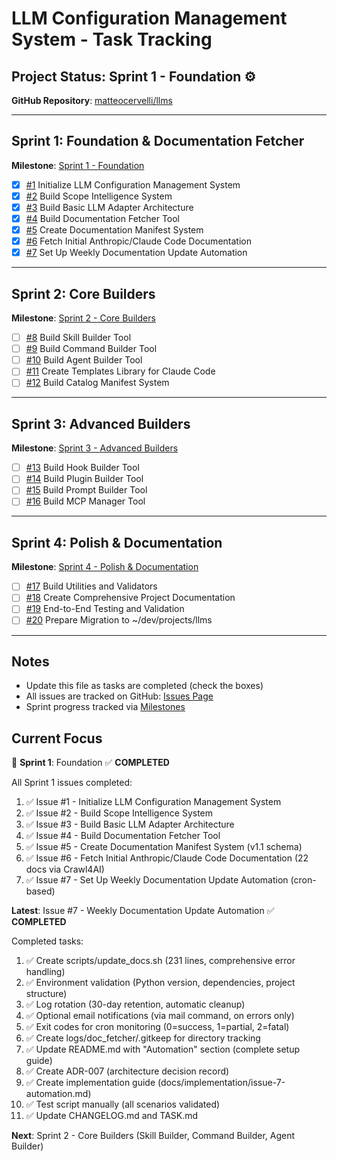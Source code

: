 # LLM Configuration Management System - Task Tracking

## Project Status: Sprint 1 - Foundation ⚙️

**GitHub Repository**: [matteocervelli/llms](https://github.com/matteocervelli/llms)

---

## Sprint 1: Foundation & Documentation Fetcher

**Milestone**: [Sprint 1 - Foundation](https://github.com/matteocervelli/llms/milestone/1)

- [x] [#1](https://github.com/matteocervelli/llms/issues/1) Initialize LLM Configuration Management System
- [x] [#2](https://github.com/matteocervelli/llms/issues/2) Build Scope Intelligence System
- [x] [#3](https://github.com/matteocervelli/llms/issues/3) Build Basic LLM Adapter Architecture
- [x] [#4](https://github.com/matteocervelli/llms/issues/4) Build Documentation Fetcher Tool
- [x] [#5](https://github.com/matteocervelli/llms/issues/5) Create Documentation Manifest System
- [x] [#6](https://github.com/matteocervelli/llms/issues/6) Fetch Initial Anthropic/Claude Code Documentation
- [x] [#7](https://github.com/matteocervelli/llms/issues/7) Set Up Weekly Documentation Update Automation

---

## Sprint 2: Core Builders

**Milestone**: [Sprint 2 - Core Builders](https://github.com/matteocervelli/llms/milestone/2)

- [ ] [#8](https://github.com/matteocervelli/llms/issues/8) Build Skill Builder Tool
- [ ] [#9](https://github.com/matteocervelli/llms/issues/9) Build Command Builder Tool
- [ ] [#10](https://github.com/matteocervelli/llms/issues/10) Build Agent Builder Tool
- [ ] [#11](https://github.com/matteocervelli/llms/issues/11) Create Templates Library for Claude Code
- [ ] [#12](https://github.com/matteocervelli/llms/issues/12) Build Catalog Manifest System

---

## Sprint 3: Advanced Builders

**Milestone**: [Sprint 3 - Advanced Builders](https://github.com/matteocervelli/llms/milestone/3)

- [ ] [#13](https://github.com/matteocervelli/llms/issues/13) Build Hook Builder Tool
- [ ] [#14](https://github.com/matteocervelli/llms/issues/14) Build Plugin Builder Tool
- [ ] [#15](https://github.com/matteocervelli/llms/issues/15) Build Prompt Builder Tool
- [ ] [#16](https://github.com/matteocervelli/llms/issues/16) Build MCP Manager Tool

---

## Sprint 4: Polish & Documentation

**Milestone**: [Sprint 4 - Polish & Documentation](https://github.com/matteocervelli/llms/milestone/4)

- [ ] [#17](https://github.com/matteocervelli/llms/issues/17) Build Utilities and Validators
- [ ] [#18](https://github.com/matteocervelli/llms/issues/18) Create Comprehensive Project Documentation
- [ ] [#19](https://github.com/matteocervelli/llms/issues/19) End-to-End Testing and Validation
- [ ] [#20](https://github.com/matteocervelli/llms/issues/20) Prepare Migration to ~/dev/projects/llms

---

## Notes

- Update this file as tasks are completed (check the boxes)
- All issues are tracked on GitHub: [Issues Page](https://github.com/matteocervelli/llms/issues)
- Sprint progress tracked via [Milestones](https://github.com/matteocervelli/llms/milestones)

## Current Focus

🎯 **Sprint 1**: Foundation ✅ **COMPLETED**

All Sprint 1 issues completed:
1. ✅ Issue #1 - Initialize LLM Configuration Management System
2. ✅ Issue #2 - Build Scope Intelligence System
3. ✅ Issue #3 - Build Basic LLM Adapter Architecture
4. ✅ Issue #4 - Build Documentation Fetcher Tool
5. ✅ Issue #5 - Create Documentation Manifest System (v1.1 schema)
6. ✅ Issue #6 - Fetch Initial Anthropic/Claude Code Documentation (22 docs via Crawl4AI)
7. ✅ Issue #7 - Set Up Weekly Documentation Update Automation (cron-based)

**Latest**: Issue #7 - Weekly Documentation Update Automation ✅ **COMPLETED**

Completed tasks:
1. ✅ Create scripts/update_docs.sh (231 lines, comprehensive error handling)
2. ✅ Environment validation (Python version, dependencies, project structure)
3. ✅ Log rotation (30-day retention, automatic cleanup)
4. ✅ Optional email notifications (via mail command, on errors only)
5. ✅ Exit codes for cron monitoring (0=success, 1=partial, 2=fatal)
6. ✅ Create logs/doc_fetcher/.gitkeep for directory tracking
7. ✅ Update README.md with "Automation" section (complete setup guide)
8. ✅ Create ADR-007 (architecture decision record)
9. ✅ Create implementation guide (docs/implementation/issue-7-automation.md)
10. ✅ Test script manually (all scenarios validated)
11. ✅ Update CHANGELOG.md and TASK.md

**Next**: Sprint 2 - Core Builders (Skill Builder, Command Builder, Agent Builder)
